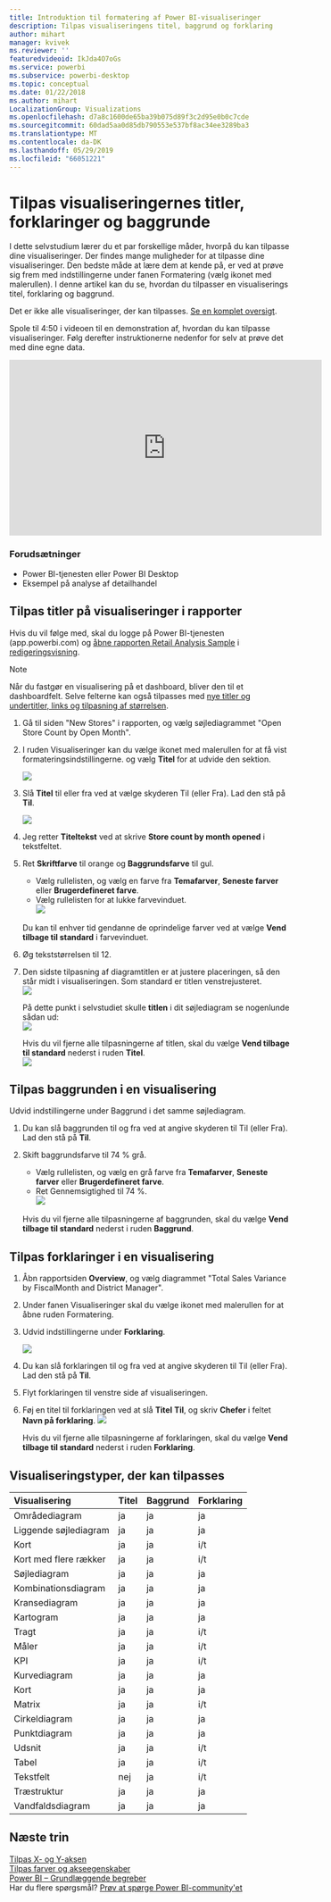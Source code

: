 ```yaml
---
title: Introduktion til formatering af Power BI-visualiseringer
description: Tilpas visualiseringens titel, baggrund og forklaring
author: mihart
manager: kvivek
ms.reviewer: ''
featuredvideoid: IkJda4O7oGs
ms.service: powerbi
ms.subservice: powerbi-desktop
ms.topic: conceptual
ms.date: 01/22/2018
ms.author: mihart
LocalizationGroup: Visualizations
ms.openlocfilehash: d7a8c1600de65ba39b075d89f3c2d95e0b0c7cde
ms.sourcegitcommit: 60dad5aa0d85db790553e537bf8ac34ee3289ba3
ms.translationtype: MT
ms.contentlocale: da-DK
ms.lasthandoff: 05/29/2019
ms.locfileid: "66051221"
---
```

# <a name="customize-visualization-titles-legends-and-backgrounds"></a>Tilpas visualiseringernes titler, forklaringer og baggrunde
I dette selvstudium lærer du et par forskellige måder, hvorpå du kan tilpasse dine visualiseringer.   Der findes mange muligheder for at tilpasse dine visualiseringer. Den bedste måde at lære dem at kende på, er ved at prøve sig frem med indstillingerne under fanen Formatering (vælg ikonet med malerullen).  I denne artikel kan du se, hvordan du tilpasser en visualiserings titel, forklaring og baggrund.  

Det er ikke alle visualiseringer, der kan tilpasses. [Se en komplet oversigt](#list).  

Spole til 4:50 i videoen til en demonstration af, hvordan du kan tilpasse visualiseringer. Følg derefter instruktionerne nedenfor for selv at prøve det med dine egne data.

<iframe width="560" height="315" src="https://www.youtube.com/embed/IkJda4O7oGs" frameborder="0" allowfullscreen></iframe>

### <a name="prerequisites"></a>Forudsætninger
- Power BI-tjenesten eller Power BI Desktop
- Eksempel på analyse af detailhandel

## <a name="customize-visualization-titles-in-reports"></a>Tilpas titler på visualiseringer i rapporter
Hvis du vil følge med, skal du logge på Power BI-tjenesten (app.powerbi.com) og [åbne rapporten Retail Analysis Sample](../sample-datasets.md) i [redigeringsvisning](../service-interact-with-a-report-in-editing-view.md).

> [!NOTE]
> Når du fastgør en visualisering på et dashboard, bliver den til et dashboardfelt.  Selve felterne kan også tilpasses med [nye titler og undertitler, links og tilpasning af størrelsen](../service-dashboard-edit-tile.md).
> 
> 

1. Gå til siden "New Stores" i rapporten, og vælg søjlediagrammet "Open Store Count by Open Month".
2. I ruden Visualiseringer kan du vælge ikonet med malerullen for at få vist formateringsindstillingerne.  og vælg **Titel** for at udvide den sektion.  

   ![](media/power-bi-visualization-customize-title-background-and-legend/power-bi-formatting-menu.png)
3. Slå **Titel** til eller fra ved at vælge skyderen Til (eller Fra). Lad den stå på **Til**.  

   ![](media/power-bi-visualization-customize-title-background-and-legend/onoffslider.png)
4. Jeg retter **Titeltekst** ved at skrive **Store count by month opened** i tekstfeltet.  
5. Ret **Skriftfarve** til orange og **Baggrundsfarve** til gul.

   * Vælg rullelisten, og vælg en farve fra **Temafarver**, **Seneste farver** eller **Brugerdefineret farve**.
   * Vælg rullelisten for at lukke farvevinduet.  
     ![](media/power-bi-visualization-customize-title-background-and-legend/customizecolorpicker.png)

   Du kan til enhver tid gendanne de oprindelige farver ved at vælge **Vend tilbage til standard** i farvevinduet.
6. Øg tekststørrelsen til 12.
7. Den sidste tilpasning af diagramtitlen er at justere placeringen, så den står midt i visualiseringen. Som standard er titlen venstrejusteret.  
   ![](media/power-bi-visualization-customize-title-background-and-legend/customizealign.png)

    På dette punkt i selvstudiet skulle **titlen** i dit søjlediagram se nogenlunde sådan ud:  
    ![](media/power-bi-visualization-customize-title-background-and-legend/tutorialprogress1.png)

    Hvis du vil fjerne alle tilpasningerne af titlen, skal du vælge **Vend tilbage til standard** nederst i ruden **Titel**.  
    ![](media/power-bi-visualization-customize-title-background-and-legend/revertall.png)

## <a name="customize-visualization-backgrounds"></a>Tilpas baggrunden i en visualisering
Udvid indstillingerne under Baggrund i det samme søjlediagram.

1. Du kan slå baggrunden til og fra ved at angive skyderen til Til (eller Fra). Lad den stå på **Til**.
2. Skift baggrundsfarve til 74 % grå.

   * Vælg rullelisten, og vælg en grå farve fra **Temafarver**, **Seneste farver** eller **Brugerdefineret farve**.
   * Ret Gennemsigtighed til 74 %.   
     ![](media/power-bi-visualization-customize-title-background-and-legend/power-bi-customize-background.png)

   Hvis du vil fjerne alle tilpasningerne af baggrunden, skal du vælge **Vend tilbage til standard** nederst i ruden **Baggrund**.

## <a name="customize-visualization-legends"></a>Tilpas forklaringer i en visualisering
1. Åbn rapportsiden **Overview**, og vælg diagrammet "Total Sales Variance by FiscalMonth and District Manager".
2. Under fanen Visualiseringer skal du vælge ikonet med malerullen for at åbne ruden Formatering.  
3. Udvid indstillingerne under **Forklaring**.

      ![](media/power-bi-visualization-customize-title-background-and-legend/legend.png)
4. Du kan slå forklaringen til og fra ved at angive skyderen til Til (eller Fra). Lad den stå på **Til**.
5. Flyt forklaringen til venstre side af visualiseringen.    
6. Føj en titel til forklaringen ved at slå **Titel** **Til**, og skriv **Chefer** i feltet **Navn på forklaring**.
   ![](media/power-bi-visualization-customize-title-background-and-legend/legend-move.png)

   Hvis du vil fjerne alle tilpasningerne af forklaringen, skal du vælge **Vend tilbage til standard** nederst i ruden **Forklaring**.

<a name="list"></a>

## <a name="visualization-types-that-can-be-customized"></a>Visualiseringstyper, der kan tilpasses

| Visualisering | Titel | Baggrund | Forklaring |
|:--- |:--- |:--- |:--- |
| Områdediagram |ja |ja |ja |
| Liggende søjlediagram |ja |ja |ja |
| Kort |ja |ja |i/t |
| Kort med flere rækker |ja |ja |i/t |
| Søjlediagram |ja |ja |ja |
| Kombinationsdiagram |ja |ja |ja |
| Kransediagram |ja |ja |ja |
| Kartogram |ja |ja |ja |
| Tragt |ja |ja |i/t |
| Måler |ja |ja |i/t |
| KPI |ja |ja |i/t |
| Kurvediagram |ja |ja |ja |
| Kort |ja |ja |ja |
| Matrix |ja |ja |i/t |
| Cirkeldiagram |ja |ja |ja |
| Punktdiagram |ja |ja |ja |
| Udsnit |ja |ja |i/t |
| Tabel |ja |ja |i/t |
| Tekstfelt |nej |ja |i/t |
| Træstruktur |ja |ja |ja |
| Vandfaldsdiagram |ja |ja |ja |

## <a name="next-steps"></a>Næste trin
[Tilpas X- og Y-aksen](power-bi-visualization-customize-x-axis-and-y-axis.md)  
[Tilpas farver og akseegenskaber](service-getting-started-with-color-formatting-and-axis-properties.md)  
[Power BI – Grundlæggende begreber](../consumer/end-user-basic-concepts.md)  
Har du flere spørgsmål? [Prøv at spørge Power BI-community'et](http://community.powerbi.com/)

